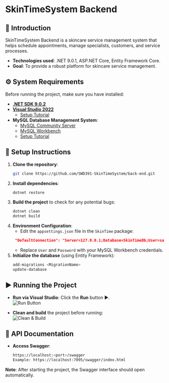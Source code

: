 # SkinTimeSystem Backend

## 📌 Introduction
SkinTimeSystem Backend is a skincare service management system that helps schedule appointments, manage specialists, customers, and service processes.  
- **Technologies used**: .NET 9.0.1, ASP.NET Core, Entity Framework Core.  
- **Goal**: To provide a robust platform for skincare service management.

## ⚙️ System Requirements
Before running the project, make sure you have installed:  
- **[.NET SDK 9.0.2](https://dotnet.microsoft.com/en-us/download)**  
- **[Visual Studio 2022](https://visualstudio.microsoft.com/thank-you-downloading-visual-studio/?sku=Community&channel=Release&version=VS2022&source=VSLandingPage&cid=2030&passive=false)**  
  - [Setup Tutorial](https://www.youtube.com/watch?v=w4ZOEyMuBtw)  
- **MySQL Database Management System**:  
  - [MySQL Community Server](https://dev.mysql.com/downloads/mysql/)  
  - [MySQL Workbench](https://dev.mysql.com/downloads/workbench/)  
  - [Setup Tutorial](https://www.youtube.com/watch?v=dq1L1Lrbg6s&t=397s)  

## 🚀 Setup Instructions
1. **Clone the repository**:  
   ```bash
   git clone https://github.com/SWD391-SkinTimeSystem/back-end.git
   ```
2. **Install dependencies**:  
   ```bash
   dotnet restore
   ```
3. **Build the project** to check for any potential bugs:  
   ```bash
   dotnet clean
   dotnet build
   ```
4. **Environment Configuration**:  
   - Edit the `appsettings.json` file in the `SkinTime` package:  
   ```json
    "DefaultConnection": "Server=127.0.0.1;Database=SkinTimeDb;User=sa;Password=12345;TrustServerCertificate=true"
   ```
   - Replace `User` and `Password` with your MySQL Workbench credentials.
5. **Initialize the database** (using Entity Framework):  
   ```bash
   add-migrations <MigrationName>
   update-database
   ```

## ▶️ Running the Project
- **Run via Visual Studio**: Click the **Run** button ▶️.  
  ![Run Button](https://github.com/user-attachments/assets/56125c39-c854-4c84-bb1b-58e5ca4573d3)  

- **Clean and build** the project before running:  
  ![Clean & Build](https://github.com/user-attachments/assets/658ea72e-3abe-4144-b0bc-34edbe1a330e)  

## 📜 API Documentation
- **Access Swagger**:  
  ```bash
  https://localhost:<port>/swagger
  Example: https://localhost:7095/swagger/index.html
  ```

**Note**: After starting the project, the Swagger interface should open automatically.
